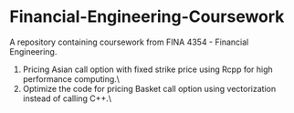 # Financial-Engineering-Coursework
A repository containing coursework from FINA 4354 - Financial Engineering.
1. Pricing Asian call option with fixed strike price using Rcpp for high performance computing.\
2. Optimize the code for pricing Basket call option using vectorization instead of calling C++.\
